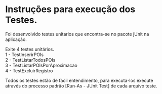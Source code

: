 # Instruções para execução dos Testes.
Foi desenvolvido testes unitarios que encontra-se no pacote jUnit na aplicação. 

Exite 4 testes unitários.<br>
1 - TestInserirPOIs<br>
2 - TestListarTodosPOIs<br>
3 - TestListarPOIsPorAproximacao<br>
4 - TestExcluirRegistro<p>

Todos os testes estão de facil entendimento, para executa-los execute através do processo padrão [Run-As - JUnit Test] de cada arquivo teste.

